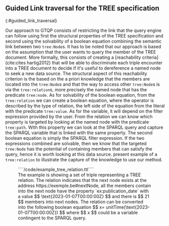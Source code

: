 ## Guided Link traversal for the TREE specification
{:#guided_link_traversal}

Our approach to GTQP consists of restricting the link that the query engine can follow using first the structural properties of the TREE specification
and second using the solvability of a boolean equation combining the semantic link between two `tree:Node`s.
It has to be noted that our approach is based on the assumption that the user wants to query the member of the TREE document.
More formally, this consists of creating a [reachability criteria](cite:cites hartig2012) that will be able to discriminate each triple encounter
into a TREE document to decide if it's useful to dereference a named node to seek a new data source. 
The structural aspect of this reachability criterion is the based on the a priori knowledge
that the members are located into the `tree:Node`s and that the way to access other `tree:Node`s is via the `tree:relation`s, 
more precisely the named node that has the predicate `tree:node`.
As for solvability of the boolean equation,
from the `tree:relation` we can create a boolean equation, where the operator is described by the 
type of relation, the left side of the equation from the literal with the predicate `tree:value`.
As for the variable, it will depend on the filter expression provided by the user.
From the relation we can know which property is targeted by looking at the named node with the predicate `tree:path`.
With this property we can look at the SPARQL query and capture the SPARQL variable that is linked with the same property.
The second boolean equation is simply the SPARQL filter expression.
If the two expressions combined are solvable, then we know that the targeted `tree:Node` has the potential of containing
members that can satisfy the query, hence it is worth looking at this data source. 
[](#TREE-relation-turtle-example)  present example of a `tree:relation` to illustrate the capture of the knowledge to use our method.




<figure id="TREE-relation-turtle-example" class="listing">
````/code/example_tree_relation.ttl````
<figcaption markdown="block">
The example is showing a set of triple representing a TREE relation. 
The relation indicates that the next node exists at the address https://exemple.be#nextNode,
all the members contain into the next node have the property `ex:publication_date` with a value $$ \text{2023-01-07T00:00:00Z} $$ and there is $$ 21 $$ members into next nodes.
The relation can be converted into the following boolean equation $$ x= unitTime(\text{2023-01-07T00:00:00Z}) $$ where $$ x $$ could be a variable contingent to the SPARQL query.
</figcaption>
</figure>


<!--

To optimize the discovery of members represented in TREE documents during query execution, we apply the concepts of guided link traversal.
Our source of knowledge is the `tree:relation`,
the query engine can capture those triples and interpret it into a boolean equation.
Given the SPARQL filter expression (which is already a boolean equation)
the query engine can check the satisfiability of the combination of two expressions and use the result as a discriminant pertaining to the link to follow.
It comes then that when we traverse the graph links,
we ignore the links in which it would be impossible to find elements that would respect the query,
reducing our reachability condition and the search domain and adding a more adequate stop criterion.


Our current implementation uses a boolean satisfiability solver as a discriminator mechanism. The solver evaluates if the solution domain is empty or not.
Currently,
we only support numbers,
boolean and [date time](https://www.w3.org/TR/2004/REC-xmlschema-2-20041028/#dt-dateTime),
which are converted into Unix time to interpret them as a number.
[SPARQL function](https://www.w3.org/TR/sparql11-query/#SparqlOps) are also not supported.

{:.comment data-author="RT"}
In the explanation above, you're mixing method (high-level) and implementation (low-level) together in one, which makes things very confusing.
I would suggest first starting with a very high-level description of your approach, without talking about details such as `tree:relation` and boolean equations.
Then, once the reader understands the high-level, you can zoom in on the details.

In this section,
We will first formalize the TREE specification,
explain the new reachability criterion,
analyze the search domain of our solution,
then we will explain the working of the solver.

### Preliminary

#### TREE collection formalization 

We defined the TREE specification this way; all the members inside a collection $$ C = \{ \{m_1 \cdots m_{nz} \}, V \} $$,
where $$ n_z $$ is the total number of members inside the collection and $$ V $$ is the set of views.

The `tree:view` is a superset containing all the `tree:Node`s of a specific fragmentation, we defined the views as $$ V_i = \{ NO_1 \cdots NO_n \} $$.
Where there is $$ n $$ `tree:Node` $$ NO_i $$ containing $$ n_i $$ members and $$ n_r $$ relations.
A relation is a link between $$ NO_i $$ and $$ NO_j $$ defined as $$ r_{ij}: M  \rightarrow \{ true, false \} \in R_i $$,
where $$ R_i $$ is the set of all the relations contained inside $$ NO_i $$.
It come then that every `tree:Node` inside $$ V_l $$ can be defined as 
$$ NO_{i} = \{ m_{z} \in C : r_{ji} (m_z) \wedge  m_z \notin NO_{k} \forall k<i, R_i \} $$, where $$ NO_{k} \in V_l $$.

#### Reachability criterion
{:#reachability_criterion}


{:.comment data-author="RT"}
Since you build on the reachability semantics, it's important that you explain those semantics (formally) here, with the proper reference where you got it.

In a naive traversal approach of a TREE document,
in the context of querying its members,
it is trivial to not use $$ c_{all} $$ (following all the links) from the semantic defined by [](cite:cites hartig2012),

{:.comment data-author="RT"}
Not sure what you mean with the above.

as we know from the specification that new members will be found inside the `tree:Node`
which are accessed by interpreting the triple set that define the `tree:relation`
more precisely by dereferencing the object in the triples where the predicate is the named node `tree:node`. 
we defined $$ tp = \{ v_1, v_2, v_3 \} $$ as the current triple,
$$ \mathfrak{N} $$ as the set of all the named nodes and  $$ B_r \in \mathfrak{B} $$ as the set of all the blank node defining the relations, 
given that $$ \mathfrak{B} $$ is the set of all the blank nodes.

{:.comment data-author="RT"}
I guess we'll have to reuse the existing SPARQL semantics for this, from the paper I sent to you recently (and also cite that one).
You can see an example of how this can be done in my paper (section 5.1).

We define our reachability criterion for finding members in TREE datasets as follows:

$$c_{TREE}(tp)  = \begin{cases}
true & \text{if} \quad v_2 = \text{tree:node} | (v_1, v_2, v_3) \land v_3 \in \mathfrak{N} \land v_1 \in B_r \\
false & \text{else} \\
\end{cases}$$

{:.comment data-author="RT"}
I'm not sure that the above is correct.
There is no relationship between tp and your v's.
(This is why I think the reachability semantics are not expressive enough to capture this, while the subweb formalization is, also see 5.1 in my paper)

With our approach of guided link traversal, we can define again a new reachability criterion,
called $$ c_{TREEr}$$, where we again follow the dereference link in relation to the `tree:node` predicate, 
but on the condition that the SPARQL filter expression combined with a boolean expression derived from the triples defining the `tree:relation`.
In the absence of a condition than we simply use $$ c_{TREE} $$.
We can define this reachability criterion this way,
where $$ i $$ is the index of the current `tree:Node`,
$$ j $$ is the index of the potential following `tree:Node`,


$$ c_{TREEr}(tp, i,j)  = \begin{cases}
true & \text{if} \quad v_2 = \text{tree:node} | (v_1, v_2, v_3) \land v_3 \in \mathfrak{N} \land v_1 \in B_r \land ( dom(r_{ij} \land R) \neq \emptyset \lor \nexists r_{ij}) \\
false & \text{else} \\
\end{cases} $$

{:.comment data-author="RT"}
The above is also not precise enough.
The filter F has no relation to tp.
Also, reachability criteria don't accept i and j parameters.

#### Search domain

Contrary to the traditional LTQP problem, the search domain of the TREE specification is finite. 
From the point of view of discovering relevant data sources, it is the `tree:Node` of a `tree:view` that are the search domain,
but from the point of view of finding the fitting triples in relation to the query,
then it is the members inside those `tree:node`s that represent the search domain. 
We can define the search domain as the superset $$ S_{TREE} = \{ M \in NO_i \} $$, where the elements are the set of members inside each `tree:Node`.
Which means that the size of the domain is the finite cardinality  $$ n_{TREE} =  \| V_i\| $$ at the query time $$ t $$.
Using the criterion $$ c_{TREEr} $$, the search domain is a subset of the domain with $$ c_{TREE} $$,
defined as $$ S_{TREEr} = \{ M \in NO_i: dom(R \land r_{ij}) \neq \emptyset \}  \subseteq S_{TREE} \Rightarrow n_{TREEs} \leq n_{TREE}$$.

{:.comment data-author="RT"}
I don't really understand why you need this search domain formalization. Isn't this exactly what the reachability criterion enables?

#### Stop criterion

{:.comment data-author="RT"}
Is the stop criterion really necessary to define here?
I guess it can be derived implicitly from the finite search space implied by the reachability criterion.
But I guess you could talk about it as a consequence of this finite search space.

To stop the search there is a multiple criterion possible in the context of the TREE specification,
for example a limit of triple result using the `LIMIT` SPARQL parameter in the query can be defined,
the query engine can also implement a timeout, to stop the search after a certain duration and
the most trivial one is to stop the search when we traveled the whole `tree:view`.
With our method we can stop the query processing when there is no next `tree:Node` 
candidate, from every $$ NO_i $$ inside the link queue where, we can define it as for every $$ NO_i $$  $$ dom (r_{ij} \land R) = \emptyset \forall j $$. 
-->